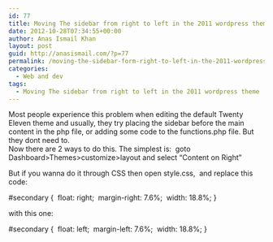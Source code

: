 ```yaml
---
id: 77
title: Moving The sidebar from right to left in the 2011 wordpress theme
date: 2012-10-28T07:34:55+00:00
author: Anas Ismail Khan
layout: post
guid: http://anasismail.com/?p=77
permalink: /moving-the-sidebar-form-right-to-left-in-the-2011-wordpress-theme
categories:
  - Web and dev
tags:
  - Moving The sidebar from right to left in the 2011 wordpress theme
---
```

Most people experience this problem when editing the default Twenty Eleven theme and usually, they try placing the sidebar before the main content in the php file, or adding some code to the functions.php file. But they dont need to.  
Now there are 2 ways to do this. The simplest is:  goto Dashboard>Themes>customize>layout and select &#8220;Content on Right&#8221;

But if you wanna do it through CSS then open style.css,  and replace this code:

#secondary {  float: right;  margin-right: 7.6%;  width: 18.8%; }

with this one:

#secondary {  float: left;  margin-left: 7.6%;  width: 18.8%; }

&nbsp;

&nbsp;